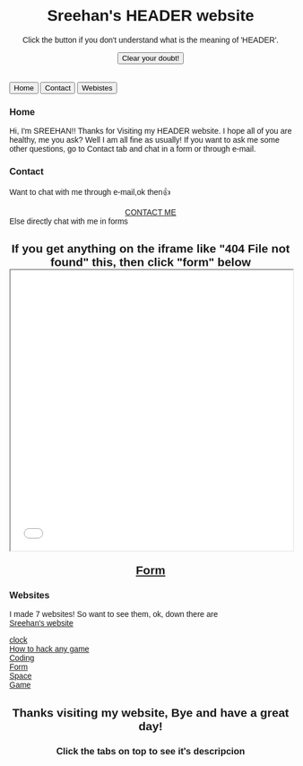 <html>
<head>
<meta name="viewport" content="width=device-width, initial-scale=1">
<style>
body {font-family: Arial;}

/* Style the tab */
.tab {
  overflow: hidden;
  border: 1px solid #ccc;
  background-color: #f1f1f1;
}

/* Style the buttons inside the tab */
.tab button {
  background-color: inherit;
  float: left;
  border: none;
  outline: none;
  cursor: pointer;
  padding: 14px 16px;
  transition: 0.3s;
  font-size: 17px;
}

/* Change background color of buttons on hover */
.tab button:hover {
  background-color: #ddd;
}

/* Create an active/current tablink class */
.tab button.active {
  background-color: #ccc;
}

/* Style the tab content */
.tabcontent {
  display: none;
  padding: 6px 12px;
  border: 1px solid #ccc;
  border-top: none;
}
</style>
</head>
<body>

<h1 align="center"> Sreehan's HEADER website </h1>
<center> <script>
  function myFunction() {
    document.getElementById("demo").innerHTML = "The word 'HEADER' means headquarter and + website which is equal to headquarter website. This means that this website is my headquarter website. got it?";
  }
  </script>
<p id="demo">Click the button if you don't understand what is the meaning of 'HEADER'.</p>
<button type="button" onclick="myFunction()">Clear your doubt!</button> </center>
<br>
<br>

<div class="tab">
  <button class="tablinks" onclick="openCity(event, 'Home')">Home</button>
  <button class="tablinks" onclick="openCity(event, 'Contact')">Contact</button>
  <button class="tablinks" onclick="openCity(event, 'Websites')">Webistes</button>
</div>

<div id="Home" class="tabcontent">
  <h3>Home</h3>
  <p>Hi, I'm SREEHAN!! Thanks for Visiting my HEADER website.
     I hope all of you are healthy, me you ask? Well I am all fine as usually! If you want to ask me some other questions, go to Contact tab and chat in a form or through e-mail. </p>
</div>

<div id="Contact" class="tabcontent">
  <h3>Contact</h3>
  <p>Want to chat with me through e-mail,ok then👍</p> 
  <center> <a class="btn" href="mailto:asreehan@outlook.com">CONTACT ME</a> </center>
  Else directly chat with me in forms
  <h2> <center> If you get anything on the iframe like "404 File not found" this, then click "form" below
<iframe src="demo_iframe.htm" name="iframe_a" height="500px" width="100%" title="Iframe Example"></iframe>

<p><a href="https://sreehanadgopula.github.io/Form/" target="iframe_a">Form</a></p>
</div>

<div id="Websites" class="tabcontent">
  <h3>Websites</h3>
  <p>I made 7 websites! So want to see them, ok, down there are<br>
  <a class="btn" href="https://sreehanadgopula.github.io/Sreehan-s-website/"target="_blank">Sreehan's website</a></p><a class="btn" href="https://sreehanadgopula.github.io/clock/"target="_blank">clock </a><br> <a class="btn" href="https://sreehanadgopula.github.io/How-to-hack-any-game/"target="_blank">How to hack any game</a><br>
  <a class="btn" href="https://sreehanadgopula.github.io/Coding/" target="_blank">Coding </a><br>
  <a class="btn" href="https://sreehanadgopula.github.io/Form/"target="_blank">Form </a><br>
  <a class="btn" href="https://sreehanadgopula.github.io/SPACE/"target="_blank">Space </a><br>
  <a class="btn" href="https://sreehanadgopula.github.io/Game/"target="_blank">Game </a><br>
  <h2 align="center"> Thanks visiting my website, Bye and have a great day! </h2> 
</div>
<h3> <center> Click the tabs on top to see it's descripcion </center> </h3>

<script>
function openCity(evt, cityName) {
  var i, tabcontent, tablinks;
  tabcontent = document.getElementsByClassName("tabcontent");
  for (i = 0; i < tabcontent.length; i++) {
    tabcontent[i].style.display = "none";
  }
  tablinks = document.getElementsByClassName("tablinks");
  for (i = 0; i < tablinks.length; i++) {
    tablinks[i].className = tablinks[i].className.replace(" active", "");
  }
  document.getElementById(cityName).style.display = "block";
  evt.currentTarget.className += " active";
}
</script>
   
</body>
</html> 
